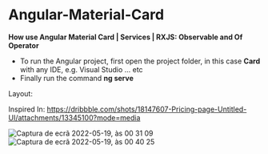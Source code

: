 # Angular-Material-Card
<b>How use Angular Material Card | Services | RXJS: Observable and Of Operator</b>

 - To run the Angular project, first open the project folder, in this case <b>Card</b> with any IDE, e.g. Visual Studio ... etc 
 - Finally run the command <b>ng serve</b>


Layout:

Inspired In: https://dribbble.com/shots/18147607-Pricing-page-Untitled-UI/attachments/13345100?mode=media

![Captura de ecrã 2022-05-19, às 00 31 09](https://user-images.githubusercontent.com/7121258/169172334-76152e39-26f6-4454-9685-4ae6a1c65c3c.png)
![Captura de ecrã 2022-05-19, às 00 40 25](https://user-images.githubusercontent.com/7121258/169172653-8cf8e270-831e-4b7a-9c4d-bfbd7bfb1555.png)

